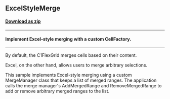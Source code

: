 ## ExcelStyleMerge
#### [Download as zip](https://grapecity.github.io/DownGit/#/home?url=https://github.com/GrapeCity/ComponentOne-WPF-Samples/tree/master/NET_4.5.2/C1.WPF.FlexGrid/CS/ExcelStyleMerge)
____
#### Implement Excel-style merging with a custom CellFactory.
____
By default, the C1FlexGrid merges cells based on their content.

Excel, on the other hand, allows users to merge arbitrary selections.

This sample implements Excel-style merging using a custom MergeManager 
class that keeps a list of merged ranges. The application calls the 
merge manager's AddMergedRange and RemoveMergedRange to add or 
remove arbitrary merged ranges to the list.
